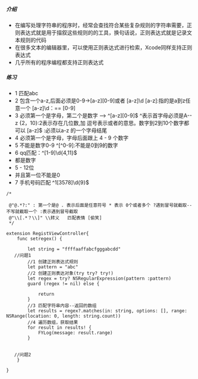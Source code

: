 ##### 介绍
- 在编写处理字符串的程序时，经常会查找符合某些复杂规则的字符串需要，正则表达式就是用于描叙这些规则的的工具，换句话说，正则表达式就是记录文本规则的代码
- 在很多文本的编辑器里，可以使用正则表达式进行检索，Xcode同样支持正则表达式
- 几乎所有的程序编程都支持正则表达式

##### 练习

- 1 匹配abc
- 2 包含一个a-z,后面必须是0-9->[a-z][0-9]或者 [a-z]\d
[a-z]:指的是a到z任意一个
[a-z]\d：== [0-9]
- 3 必须第一个是字母，第二个是数字 --> ^[a-z][0-9]$
^表示首字母必须是A--z
{2，10}:2表示存在几位数,加 逗号表示或者的意思。数字到2到10个数字都可以
[a-z]$ :必须以a-z 的一个字母结尾
- 4 必须第一个是字母，字母后面跟上 4 - 9 个数字
- 5 不能是数字0-9
^[^0-9]:不能是0到9的数字
- 6 qq匹配：^[1-9]\d{4,11}$
- 都是数字
- 5 - 12位
- 并且第一位不能是0
- 7 手机号码匹配 ^1[3578]\d{9}$

```objc
/*
 
 @"@.*?:" : 第一个是@ . 表示后面是任意符号 * 表示 0个或者多个 ?遇到冒号就截取--不写就截取一个 :表示遇到冒号截取
 @"\\[.*？\\]" \\转义   匹配表情 [偷笑]
 */

extension RegistViewController{
    func setregex() {
        
        let string = "ffffaaffabcfgggabcdd"
   //问题1
        //1 创建正则表达式规则
        let pattern = "abc"
        //2 创建正则表达对象(try try? try!)
        let regex = try? NSRegularExpression(pattern :pattern)
        guard (regex != nil) else {
            
            return
        }
        //3 匹配字符串内容--返回的数组
        let results = regex?.matches(in: string, options: [], range: NSRange(location: 0, length: string.count))
        //4 遍历数组，获取结果
        for result in results! {
            FYLog(message: result.range)
        }
        
        
   //问题2
    }
    
}

```